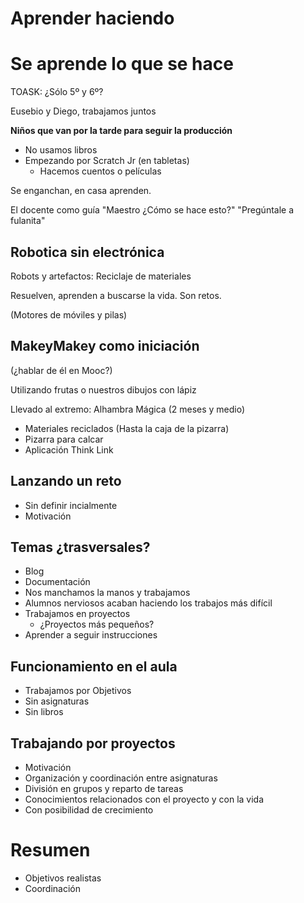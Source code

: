 # Aprender haciendo
# Se aprende lo que se hace


TOASK: ¿Sólo 5º y 6º?

Eusebio y Diego, trabajamos juntos

**Niños que van por la tarde para seguir la producción**

* No usamos libros
* Empezando por Scratch Jr (en tabletas)
    * Hacemos cuentos o películas

Se enganchan, en casa aprenden.

El docente como guía "Maestro ¿Cómo se hace esto?" "Pregúntale a fulanita"

## Robotica sin electrónica
Robots y artefactos: Reciclaje de materiales

Resuelven, aprenden a buscarse la vida. Son retos.

(Motores de móviles y pilas)

## MakeyMakey como iniciación
(¿hablar de él en Mooc?)

Utilizando frutas o nuestros dibujos con lápiz

Llevado al extremo: Alhambra Mágica (2 meses y medio)

* Materiales reciclados (Hasta la caja de la pizarra)
* Pizarra para calcar
* Aplicación Think Link



## Lanzando un reto

* Sin definir incialmente
* Motivación


## Temas ¿trasversales?

* Blog
* Documentación
* Nos manchamos la manos y trabajamos
* Alumnos nerviosos acaban haciendo los trabajos más difícil
* Trabajamos en proyectos
  * ¿Proyectos más pequeños?
* Aprender a seguir instrucciones

## Funcionamiento en el aula

* Trabajamos por Objetivos
* Sin asignaturas
* Sin libros


## Trabajando por proyectos

* Motivación
* Organización y coordinación entre asignaturas
* División en grupos y reparto de tareas
* Conocimientos relacionados con el proyecto y con la vida
* Con posibilidad de crecimiento

# Resumen

* Objetivos realistas
* Coordinación
